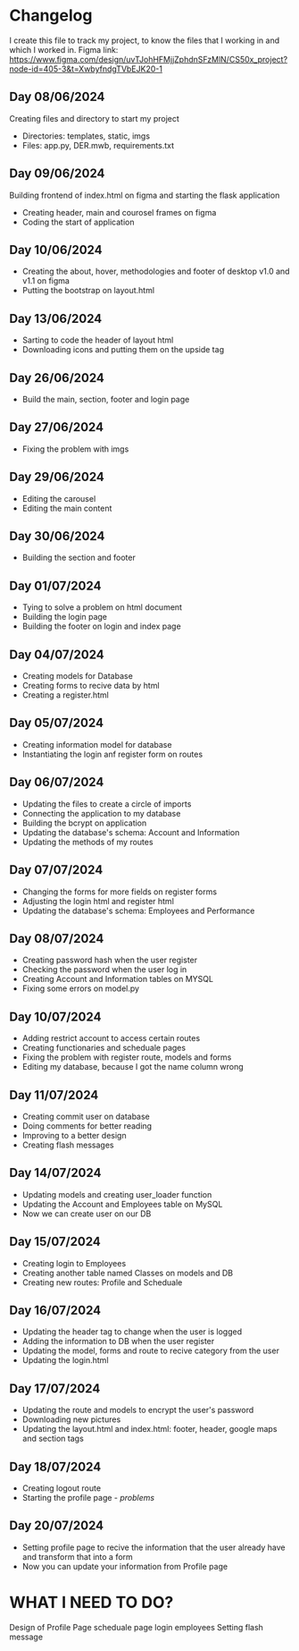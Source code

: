 # Changelog
I create this file to track my project, to know the files that I working in and which I worked in.
Figma link: https://www.figma.com/design/uvTJohHFMjjZphdnSFzMlN/CS50x_project?node-id=405-3&t=XwbyfndgTVbEJK20-1

## Day 08/06/2024
Creating files and directory to start my project
- Directories: templates, static, imgs
- Files: app.py, DER.mwb, requirements.txt

## Day 09/06/2024
Building frontend of index.html on figma and starting the flask application
- Creating header, main and courosel frames on figma
- Coding the start of application

## Day 10/06/2024
- Creating the about, hover, methodologies and footer of desktop v1.0 and v1.1 on figma
- Putting the bootstrap on layout.html

## Day 13/06/2024
- Sarting to code the header of layout html
- Downloading icons and putting them on the upside tag

## Day 26/06/2024
- Build the main, section, footer and login page

## Day 27/06/2024
- Fixing the problem with imgs

## Day 29/06/2024
- Editing the carousel
- Editing the main content

## Day 30/06/2024
- Building the section and footer

## Day 01/07/2024
- Tying to solve a problem on html document
- Building the login page
- Building the footer on login and index page

## Day 04/07/2024
- Creating models for Database
- Creating forms to recive data by html
- Creating a register.html

## Day 05/07/2024
- Creating information model for database
- Instantiating the login anf register form on routes

## Day 06/07/2024
- Updating the files to create a circle of imports
- Connecting the application to my database
- Building the bcrypt on application
- Updating the database's schema: Account and Information
- Updating the methods of my routes

## Day 07/07/2024
- Changing the forms for more fields on register forms
- Adjusting the login html and register html
- Updating the database's schema: Employees and Performance

## Day 08/07/2024
- Creating password hash when the user register
- Checking the password when the user log in
- Creating Account and Information tables on MYSQL
- Fixing some errors on model.py

## Day 10/07/2024
- Adding restrict account to access certain routes
- Creating functionaries and scheduale pages
- Fixing the problem with register route, models and forms
- Editing my database, because I got the name column wrong

## Day 11/07/2024
- Creating commit user on database
- Doing comments for better reading
- Improving to a better design
- Creating flash messages

## Day 14/07/2024
- Updating models and creating user_loader function
- Updating the Account and Employees table on MySQL
- Now we can create user on our DB

## Day 15/07/2024
- Creating login to Employees
- Creating another table named Classes on models and DB
- Creating new routes: Profile and Scheduale

## Day 16/07/2024
- Updating the header tag to change when the user is logged
- Adding the information to DB when the user register
- Updating the model, forms and route to recive category from the user
- Updating the login.html

## Day 17/07/2024
- Updating the route and models to encrypt the user's password
- Downloading new pictures
- Updating the layout.html and index.html: footer, header, google maps and section tags

## Day 18/07/2024
- Creating logout route
- Starting the profile page - *problems*

## Day 20/07/2024
- Setting profile page to recive the information that the user already have and transform that into a form
- Now you can update your information from Profile page


# WHAT I NEED TO DO?
Design of Profile Page
scheduale page
login employees
Setting flash message
